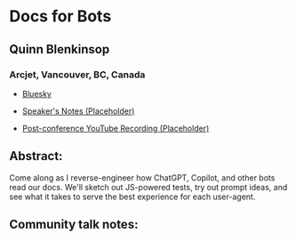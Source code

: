 # Docs for Bots 

## Quinn Blenkinsop
### Arcjet, Vancouver, BC, Canada 
- [Bluesky](https://bsky.app/profile/quinnb.dev) 

- [Speaker's Notes (Placeholder)]()
- [Post-conference YouTube Recording (Placeholder)]()
## Abstract: 

Come along as I reverse-engineer how ChatGPT, Copilot, and other bots read our docs. We'll sketch out JS-powered tests, try out prompt ideas, and see what it takes to serve the best experience for each user-agent.
## Community talk notes: 